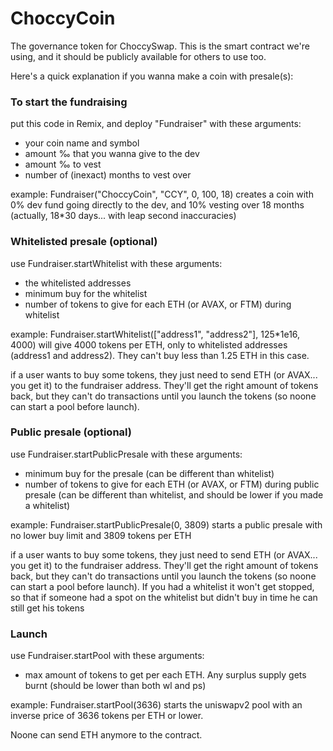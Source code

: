 # ChoccyCoin
The governance token for ChoccySwap.
This is the smart contract we're using, and it should be publicly available for others to use too.

Here's a quick explanation if you wanna make a coin with presale(s):

### To start the fundraising

put this code in Remix, and deploy "Fundraiser" with these arguments:
<ul>
  <li>your coin name and symbol</li>
  <li>amount ‰ that you wanna give to the dev</li>
  <li>amount ‰ to vest</li>
  <li>number of (inexact) months to vest over</li>
</ul>
example: Fundraiser("ChoccyCoin", "CCY", 0, 100, 18) creates a coin with 0% dev fund going directly to the dev, and 10% vesting over 18 months (actually, 18*30 days... with leap second inaccuracies)

### Whitelisted presale (optional)

use Fundraiser.startWhitelist with these arguments:
<ul>
  <li>the whitelisted addresses</li>
  <li>minimum buy for the whitelist</li>
  <li>number of tokens to give for each ETH (or AVAX, or FTM) during whitelist</li>
</ul>
example: Fundraiser.startWhitelist(["address1", "address2"], 125*1e16, 4000) will give 4000 tokens per ETH, only to whitelisted addresses (address1 and address2).
They can't buy less than 1.25 ETH in this case.

if a user wants to buy some tokens, they just need to send ETH (or AVAX... you get it) to the fundraiser address. They'll get the right amount of tokens back, but they can't do transactions until you launch the tokens (so noone can start a pool before launch).


### Public presale (optional)

use Fundraiser.startPublicPresale with these arguments:
<ul>
  <li>minimum buy for the presale (can be different than whitelist)</li>
  <li>number of tokens to give for each ETH (or AVAX, or FTM) during public presale (can be different than whitelist, and should be lower if you made a whitelist)</li>
</ul>
example: Fundraiser.startPublicPresale(0, 3809) starts a public presale with no lower buy limit and 3809 tokens per ETH

if a user wants to buy some tokens, they just need to send ETH (or AVAX... you get it) to the fundraiser address. They'll get the right amount of tokens back, but they can't do transactions until you launch the tokens (so noone can start a pool before launch). If you had a whitelist it won't get stopped, so that if someone had a spot on the whitelist but didn't buy in time he can still get his tokens


### Launch

use Fundraiser.startPool with these arguments:
<ul>
  <li>max amount of tokens to get per each ETH. Any surplus supply gets burnt (should be lower than both wl and ps)</li>
</ul>
example: Fundraiser.startPool(3636) starts the uniswapv2 pool with an inverse price of 3636 tokens per ETH or lower.

Noone can send ETH anymore to the contract.

